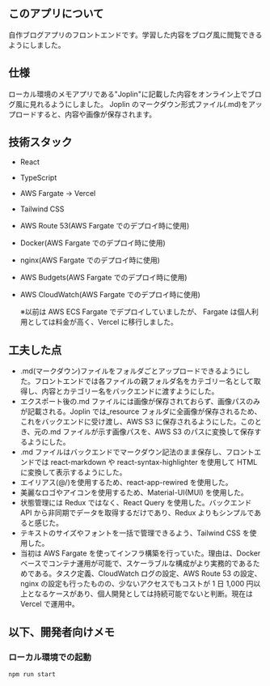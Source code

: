 ## このアプリについて

自作ブログアプリのフロントエンドです。学習した内容をブログ風に閲覧できるようにしました。

## 仕様

ローカル環境のメモアプリである"Joplin"に記載した内容をオンライン上でブログ風に見れるようにしました。
Joplin のマークダウン形式ファイル(.md)をアップロードすると、内容や画像が保存されます。

## 技術スタック

-   React
-   TypeScript
-   AWS Fargate → Vercel
-   Tailwind CSS
-   AWS Route 53(AWS Fargate でのデプロイ時に使用)
-   Docker(AWS Fargate でのデプロイ時に使用)
-   nginx(AWS Fargate でのデプロイ時に使用)
-   AWS Budgets(AWS Fargate でのデプロイ時に使用)
-   AWS CloudWatch(AWS Fargate でのデプロイ時に使用)

    ※以前は AWS ECS Fargate でデプロイしていましたが、
    Fargate は個人利用としては料金が高く、Vercel に移行しました。

## 工夫した点

-   .md(マークダウン)ファイルをフォルダごとアップロードできるようにした。フロントエンドでは各ファイルの親フォルダ名をカテゴリー名として取得し、内容とカテゴリー名をバックエンドに渡すようにした。
-   エクスポート後の.md ファイルには画像が保存されておらず、画像パスのみが記載される。Joplin では\_resource フォルダに全画像が保存されるため、これをバックエンドに受け渡し、AWS S3 に保存されるようにした。このとき、元の.md ファイルが示す画像パスを、AWS S3 のパスに変換して保存するようにした。
-   .md ファイルはバックエンドでマークダウン記法のまま保存し、フロントエンドでは react-markdown や react-syntax-highlighter を使用して HTML に変換して表示するようにした。
-   エイリアス(@/)を使用するため、react-app-rewired を使用した。
-   美麗なロゴやアイコンを使用するため、Material-UI(MUI) を使用した。
-   状態管理には Redux ではなく、React Query を使用した。バックエンド API から非同期でデータを取得するだけであり、Redux よりもシンプルであると感じた。
-   テキストのサイズやフォントを一括で管理できるよう、Tailwind CSS を使用した。
-   当初は AWS Fargate を使ってインフラ構築を行っていた。理由は、Docker ベースでコンテナ運用が可能で、スケーラブルな構成がより実務的であるためである。タスク定義、CloudWatch ログの設定、AWS Route 53 の設定、nginx の設定も行ったものの、少ないアクセスでもコストが 1 日 1,000 円以上となるケースがあり、個人開発としては持続可能でないと判断。現在は Vercel で運用中。

## 以下、開発者向けメモ

### ローカル環境での起動

```
npm run start
```
